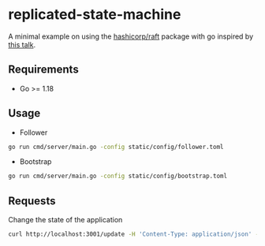 # replicated-state-machine

A minimal example on using the [hashicorp/raft](https://github.com/hashicorp/raft) package with go inspired by [this talk](https://www.youtube.com/watch?v=EGRmmxVFOfE).

## Requirements

- Go >= 1.18

## Usage

- Follower

```bash
go run cmd/server/main.go -config static/config/follower.toml
```

- Bootstrap

```bash
go run cmd/server/main.go -config static/config/bootstrap.toml
```

## Requests

Change the state of the application

```bash
curl http://localhost:3001/update -H 'Content-Type: application/json' -d '{"value": 10}'
```
